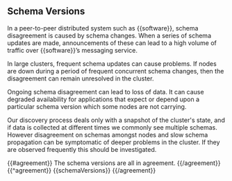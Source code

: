 ## Schema Versions

In a peer-to-peer distributed system such as {{software}}, schema disagreement is caused by schema changes. When a series of schema updates are made, announcements of these can lead to a high volume of traffic over
{{software}}’s messaging service.

In large clusters, frequent schema updates can cause problems. If nodes are down during a period of frequent concurrent schema changes, then the disagreement can remain unresolved in the cluster.

Ongoing schema disagreement can lead to loss of data. It can cause degraded availability for applications that expect or depend upon a particular schema version which some nodes are not carrying.

Our discovery process deals only with a snapshot of the cluster's state, and if data is collected at different times we commonly see multiple schemas. However disagreement on schemas amongst nodes and slow schema propagation can be symptomatic of deeper problems in the cluster. If they are observed frequently this should be investigated.

{{#agreement}}
The schema versions are all in agreement.
{{/agreement}}
{{^agreement}}
{{schemaVersions}}
{{/agreement}}